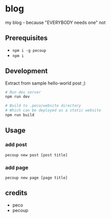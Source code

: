 blog
===

my blog - because "EVERYBODY needs one" not

## Prerequisites

- `npm i -g pecoup`
- `npm i`

## Development

Extract from sample hello-world post ;)  

```bash
# Run dev server
npm run dev

# Build to .peco/website directory
# Which can be deployed as a static website
npm run build
```

## Usage

### add post

`pecoup new post [post title]`

### add page

`pecoup new page [page title]`

## credits

- peco
- pecoup
